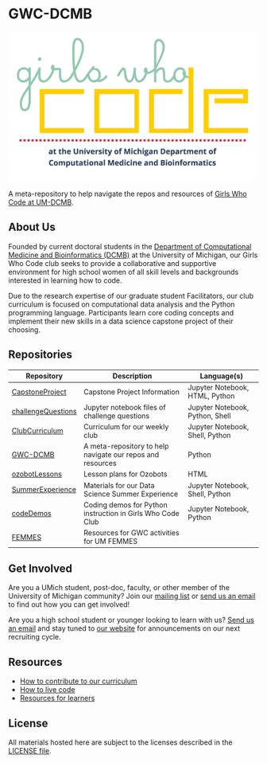 # GWC-DCMB

<img src="logo.png" height="300" />

A meta-repository to help navigate the repos and resources of 
[Girls Who Code at UM-DCMB](http://umich.edu/~girlswc/).

## About Us

Founded by current doctoral students in the 
[Department of Computational Medicine and Bioinformatics (DCMB)](https://medicine.umich.edu/dept/computational-medicine-bioinformatics) 
at the University of Michigan, our Girls Who Code club seeks to provide a 
collaborative and supportive environment for high school women of all skill levels 
and backgrounds interested in learning how to code.

Due to the research expertise of our graduate student Facilitators, our club 
curriculum is focused on computational data analysis and the Python programming 
language. Participants learn core coding concepts and implement their new skills 
in a data science capstone project of their choosing.

## Repositories

| Repository | Description | Language(s) |
|---|---|---|
| [CapstoneProject](https://github.com/GWC-DCMB/CapstoneProject) | Capstone Project Information | Jupyter Notebook, HTML, Python |
| [challengeQuestions](https://github.com/GWC-DCMB/challengeQuestions) | Jupyter notebook files of challenge questions | Jupyter Notebook, Python, Shell |
| [ClubCurriculum](https://github.com/GWC-DCMB/ClubCurriculum) | Curriculum for our weekly club | Jupyter Notebook, Shell, Python |
| [GWC-DCMB](https://github.com/GWC-DCMB/GWC-DCMB) | A meta-repository to help navigate our repos and resources | Python |
| [ozobotLessons](https://github.com/GWC-DCMB/ozobotLessons) | Lesson plans for Ozobots | HTML |
| [SummerExperience](https://github.com/GWC-DCMB/SummerExperience) | Materials for our Data Science Summer Experience  | Jupyter Notebook, Shell, Python |
| [codeDemos](https://github.com/GWC-DCMB/codeDemos) | Coding demos for Python instruction in Girls Who Code Club | Jupyter Notebook, Python |
| [FEMMES](https://github.com/GWC-DCMB/FEMMES) | Resources for GWC activities for UM FEMMES |  |

## Get Involved

Are you a UMich student, post-doc, faculty, or other member of the 
University of Michigan community? Join our 
[mailing list](https://mcommunity.umich.edu/#group:Bioinformatics%20Girls%20Who%20Code) 
or [send us an email](mailto:gwc.bioinfo-requests@umich.edu) to find out 
how you can get involved! 

Are you a high school student or younger looking to learn with us? 
[Send us an email](mailto:gwc.bioinfo-requests@umich.edu) 
and stay tuned to [our website](http://umich.edu/~girlswc) 
for announcements on our next recruiting cycle.

## Resources

- [How to contribute to our curriculum](contributing.md)
- [How to live code]()
- [Resources for learners](resources.md)

## License

All materials hosted here are subject to the licenses described in the [LICENSE file](LICENSE.md).
